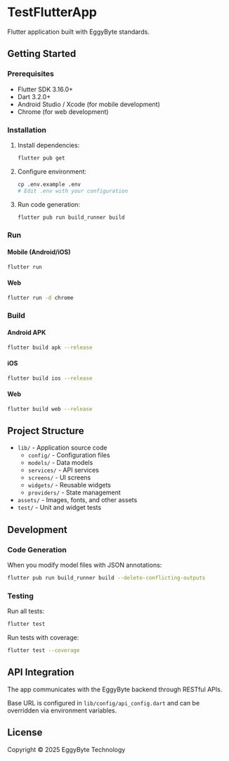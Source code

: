 # TestFlutterApp

Flutter application built with EggyByte standards.

## Getting Started

### Prerequisites

- Flutter SDK 3.16.0+
- Dart 3.2.0+
- Android Studio / Xcode (for mobile development)
- Chrome (for web development)

### Installation

1. Install dependencies:
   ```bash
   flutter pub get
   ```

2. Configure environment:
   ```bash
   cp .env.example .env
   # Edit .env with your configuration
   ```

3. Run code generation:
   ```bash
   flutter pub run build_runner build
   ```

### Run

#### Mobile (Android/iOS)
```bash
flutter run
```

#### Web
```bash
flutter run -d chrome
```

### Build

#### Android APK
```bash
flutter build apk --release
```

#### iOS
```bash
flutter build ios --release
```

#### Web
```bash
flutter build web --release
```

## Project Structure

- `lib/` - Application source code
  - `config/` - Configuration files
  - `models/` - Data models
  - `services/` - API services
  - `screens/` - UI screens
  - `widgets/` - Reusable widgets
  - `providers/` - State management
- `assets/` - Images, fonts, and other assets
- `test/` - Unit and widget tests

## Development

### Code Generation

When you modify model files with JSON annotations:

```bash
flutter pub run build_runner build --delete-conflicting-outputs
```

### Testing

Run all tests:

```bash
flutter test
```

Run tests with coverage:

```bash
flutter test --coverage
```

## API Integration

The app communicates with the EggyByte backend through RESTful APIs.

Base URL is configured in `lib/config/api_config.dart` and can be overridden via environment variables.

## License

Copyright © 2025 EggyByte Technology
